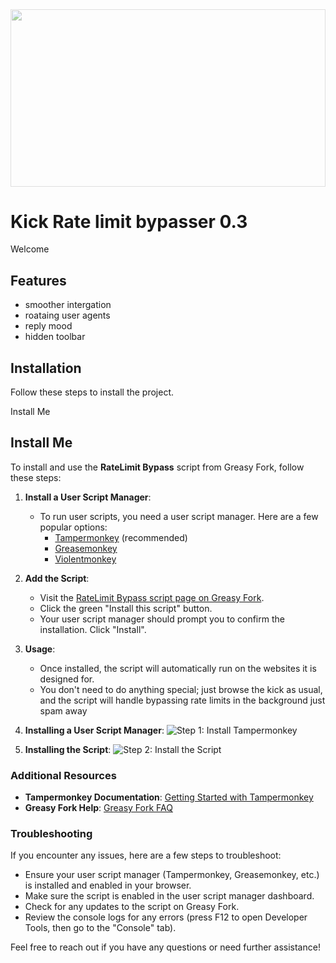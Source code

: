 <!-- Create a div with an image background using HTML -->
<div style="position: relative; height: 0; padding-bottom: 56.25%; overflow: hidden;">
  <img src="https://i.ibb.co/wshMpY3/your-image-name.png" style="position: absolute; top: 0; left: 0; width: 100%; height: 100%; object-fit: cover; opacity: 0.5; pointer-events: none; z-index: -10;" />
</div>


<!-- Add your content here -->
# Kick Rate limit bypasser 0.3

Welcome 

## Features

- smoother intergation
- roataing user agents
- reply mood
- hidden toolbar

## Installation

Follow these steps to install the project.

Install Me
## Install Me

To install and use the **RateLimit Bypass** script from Greasy Fork, follow these steps:

1. **Install a User Script Manager**:
   - To run user scripts, you need a user script manager. Here are a few popular options:
     - [Tampermonkey](https://www.tampermonkey.net/) (recommended)
     - [Greasemonkey](https://addons.mozilla.org/en-US/firefox/addon/greasemonkey/)
     - [Violentmonkey](https://violentmonkey.github.io/get-it/)

2. **Add the Script**:
   - Visit the [RateLimit Bypass script page on Greasy Fork](https://greasyfork.org/en/scripts/494876-ratelimit-bypass).
   - Click the green "Install this script" button.
   - Your user script manager should prompt you to confirm the installation. Click "Install".

3. **Usage**:
   - Once installed, the script will automatically run on the websites it is designed for.
   - You don't need to do anything special; just browse the kick as usual, and the script will handle bypassing rate limits in the background just spam away


1. **Installing a User Script Manager**:
   ![Step 1: Install Tampermonkey](https://tampermonkey.net/images/icon128.png)

2. **Installing the Script**:
   ![Step 2: Install the Script](https://github.com/cloud11665/cloud11665/assets/59028866/3b916a93-1632-49cd-bf65-14e666cd81c8)

### Additional Resources

- **Tampermonkey Documentation**: [Getting Started with Tampermonkey](https://tampermonkey.net/documentation.php)
- **Greasy Fork Help**: [Greasy Fork FAQ](https://greasyfork.org/en/help)

### Troubleshooting

If you encounter any issues, here are a few steps to troubleshoot:

- Ensure your user script manager (Tampermonkey, Greasemonkey, etc.) is installed and enabled in your browser.
- Make sure the script is enabled in the user script manager dashboard.
- Check for any updates to the script on Greasy Fork.
- Review the console logs for any errors (press F12 to open Developer Tools, then go to the "Console" tab).

Feel free to reach out if you have any questions or need further assistance!



